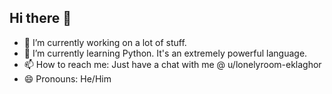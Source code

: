 ## Hi there 👋

- 🔭 I’m currently working on a lot of stuff.
- 🌱 I’m currently learning Python. It's an extremely powerful language.
- 📫 How to reach me: Just have a chat with me @ u/lonelyroom-eklaghor
- 😄 Pronouns: He/Him
<!--
**FlyingSaturn/FlyingSaturn** is a ✨ _special_ ✨ repository because its `README.md` (this file) appears on your GitHub profile.

Here are some ideas to get you started:

- 🔭 I’m currently working on ...
- 🌱 I’m currently learning ...
- 👯 I’m looking to collaborate on ...
- 🤔 I’m looking for help with ...
- 💬 Ask me about ...
- 📫 How to reach me: ...
- 😄 Pronouns: ...
- ⚡ Fun fact: ...
-->
